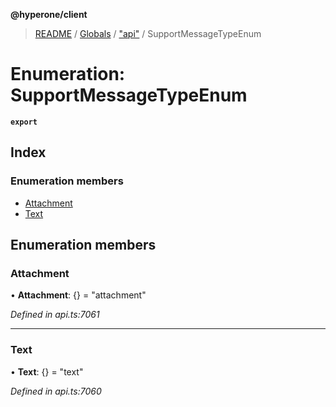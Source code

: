 **@hyperone/client**

> [README](../README.md) / [Globals](../globals.md) / ["api"](../modules/_api_.md) / SupportMessageTypeEnum

# Enumeration: SupportMessageTypeEnum

**`export`** 

## Index

### Enumeration members

* [Attachment](_api_.supportmessagetypeenum.md#attachment)
* [Text](_api_.supportmessagetypeenum.md#text)

## Enumeration members

### Attachment

•  **Attachment**: {} = "attachment"

*Defined in api.ts:7061*

___

### Text

•  **Text**: {} = "text"

*Defined in api.ts:7060*
